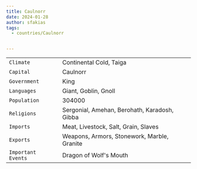 ```yaml
---
title: Caulnorr
date: 2024-01-28
author: sfakias
tags:
  - countries/Caulnorr


---
```

| | |
| --- | --- |
| `Climate` | Continental Cold, Taiga |
| `Capital` | Caulnorr |
| `Government` | King |
| `Languages` | Giant, Goblin, Gnoll |
| `Population` | 304000 |
| `Religions` | Sergonial, Amehan, Berohath, Karadosh, Gibba |
| `Imports` | Meat, Livestock, Salt, Grain, Slaves |
| `Exports` | Weapons, Armors, Stonework, Marble, Granite |
| `Important Events` | Dragon of Wolf's Mouth |
